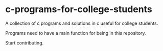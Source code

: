 # c-programs-for-college-students
A collection of c programs and solutions in c useful for college students.

Programs need to have a main function for being in this repository.

Start contributing.
